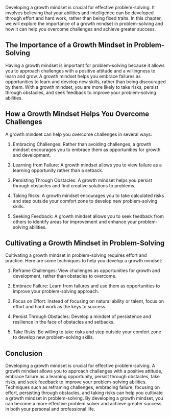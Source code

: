 
Developing a growth mindset is crucial for effective problem-solving. It involves believing that your abilities and intelligence can be developed through effort and hard work, rather than being fixed traits. In this chapter, we will explore the importance of a growth mindset in problem-solving and how it can help you overcome challenges and achieve greater success.

The Importance of a Growth Mindset in Problem-Solving
-----------------------------------------------------

Having a growth mindset is important for problem-solving because it allows you to approach challenges with a positive attitude and a willingness to learn and grow. A growth mindset helps you embrace failures as opportunities to learn and develop new skills, rather than being discouraged by them. With a growth mindset, you are more likely to take risks, persist through obstacles, and seek feedback to improve your problem-solving abilities.

How a Growth Mindset Helps You Overcome Challenges
--------------------------------------------------

A growth mindset can help you overcome challenges in several ways:

1. Embracing Challenges: Rather than avoiding challenges, a growth mindset encourages you to embrace them as opportunities for growth and development.

2. Learning from Failure: A growth mindset allows you to view failure as a learning opportunity rather than a setback.

3. Persisting Through Obstacles: A growth mindset helps you persist through obstacles and find creative solutions to problems.

4. Taking Risks: A growth mindset encourages you to take calculated risks and step outside your comfort zone to develop new problem-solving skills.

5. Seeking Feedback: A growth mindset allows you to seek feedback from others to identify areas for improvement and enhance your problem-solving abilities.

Cultivating a Growth Mindset in Problem-Solving
-----------------------------------------------

Cultivating a growth mindset in problem-solving requires effort and practice. Here are some techniques to help you develop a growth mindset:

1. Reframe Challenges: View challenges as opportunities for growth and development, rather than obstacles to overcome.

2. Embrace Failure: Learn from failures and use them as opportunities to improve your problem-solving approach.

3. Focus on Effort: Instead of focusing on natural ability or talent, focus on effort and hard work as the keys to success.

4. Persist Through Obstacles: Develop a mindset of persistence and resilience in the face of obstacles and setbacks.

5. Take Risks: Be willing to take risks and step outside your comfort zone to develop new problem-solving skills.

Conclusion
----------

Developing a growth mindset is crucial for effective problem-solving. A growth mindset allows you to approach challenges with a positive attitude, embrace failure as a learning opportunity, persist through obstacles, take risks, and seek feedback to improve your problem-solving abilities. Techniques such as reframing challenges, embracing failure, focusing on effort, persisting through obstacles, and taking risks can help you cultivate a growth mindset in problem-solving. By developing a growth mindset, you can become a more effective problem solver and achieve greater success in both your personal and professional life.
